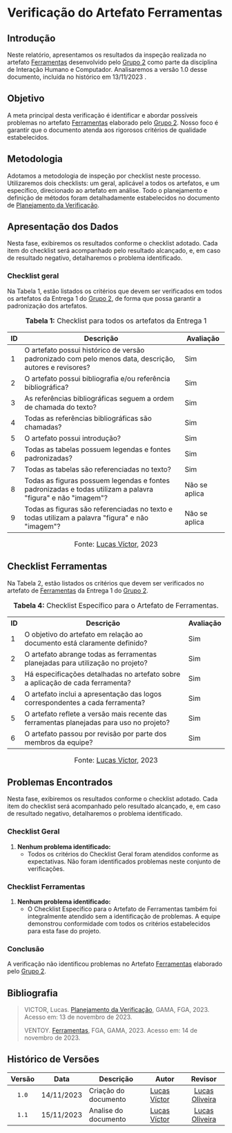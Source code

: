 # Verificação do Artefato Ferramentas

## Introdução

Neste relatório, apresentamos os resultados da inspeção realizada no artefato [Ferramentas](https://github.com/Interacao-Humano-Computador/2023.2-Ventoy/blob/main/docs/planejamento/Ferramentas.md#ferramentas) desenvolvido pelo [Grupo 2](https://interacao-humano-computador.github.io/2023.2-Ventoy/) como parte da disciplina de Interação Humano e Computador. Analisaremos a versão 1.0 desse documento, incluída no histórico em 13/11/2023	.

## Objetivo

A meta principal desta verificação é identificar e abordar possíveis problemas no artefato [Ferramentas](https://github.com/Interacao-Humano-Computador/2023.2-Ventoy/blob/main/docs/planejamento/Ferramentas.md#ferramentas)  elaborado pelo [Grupo 2](https://interacao-humano-computador.github.io/2023.2-Ventoy/). Nosso foco é garantir que o documento atenda aos rigorosos critérios de qualidade estabelecidos.

## Metodologia

Adotamos a metodologia de inspeção por checklist neste processo. Utilizaremos dois checklists: um geral, aplicável a todos os artefatos, e um específico, direcionado ao artefato em análise. Todo o planejamento e definição de métodos foram detalhadamente estabelecidos no documento de [Planejamento da Verificação](https://github.com/Interacao-Humano-Computador/2023.2-NotaLegal/blob/main/docs/verificacao/Grupo%202/Entrega%201/planejamento-verificacao.md#planejamento-da-verifica%C3%A7%C3%A3o-da-etapa-1-do-grupo-2).



## Apresentação dos Dados

Nesta fase, exibiremos os resultados conforme o checklist adotado. Cada item do checklist será acompanhado pelo resultado alcançado, e, em caso de resultado negativo, detalharemos o problema identificado.

### Checklist geral

Na Tabela 1, estão listados os critérios que devem ser verificados em todos os artefatos da Entrega 1 do [Grupo 2](https://interacao-humano-computador.github.io/2023.2-Ventoy/), de forma que possa garantir a padronização dos artefatos.


<div align="center">
<font size="3"><p style="text-align: center"><b>Tabela 1:</b> Checklist para todos os artefatos da Entrega 1</p></font>

<table>
  <thead>
    <tr>
      <th>ID</th>
      <th>Descrição</th>
      <th>Avaliação</th>
    </tr>
  </thead>
  <tbody>
    <tr>
      <td>1</td>
      <td>O artefato possui histórico de versão padronizado com pelo menos data, descrição, autores e revisores?</td>
      <td>Sim</td>
    </tr>
    <tr>
      <td>2</td>
      <td>O artefato possui bibliografia e/ou referência bibliográfica?</td>
      <td>Sim</td>
    </tr>
    <tr>
      <td>3</td>
      <td>As referências bibliográficas seguem a ordem de chamada do texto?</td>
      <td>Sim</td>
    </tr>
    <tr>
      <td>4</td>
      <td>Todas as referências bibliográficas são chamadas?</td>
      <td>Sim</td>
    </tr>
    <tr>
      <td>5</td>
      <td>O artefato possui introdução?</td>
      <td>Sim</td>
    </tr>
    <tr>
      <td>6</td>
      <td>Todas as tabelas possuem legendas e fontes padronizadas?</td>
      <td>Sim</td>
    </tr>
    <tr>
      <td>7</td>
      <td>Todas as tabelas são referenciadas no texto?</td>
      <td>Sim</td>
    </tr>
    <tr>
      <td>8</td>
      <td>Todas as figuras possuem legendas e fontes padronizadas e todas utilizam a palavra "figura" e não "imagem"?</td>
      <td>Não se aplica</td>
    </tr>
    <tr>
      <td>9</td>
      <td>Todas as figuras são referenciadas no texto e todas utilizam a palavra "figura" e não "imagem"?</td>
      <td>Não se aplica</td>
    </tr>
</table>

<font size="3"><p style="text-align: center">Fonte: <a href="https://github.com/Lucas13032003">Lucas Víctor</a>, 2023</p></font>
</div>

## Checklist Ferramentas

Na Tabela 2, estão listados os critérios que devem ser verificados no artefato de [Ferramentas](https://github.com/Interacao-Humano-Computador/2023.2-Ventoy/blob/main/docs/planejamento/Ferramentas.md#ferramentas) da Entrega 1 do [Grupo 2](https://interacao-humano-computador.github.io/2023.2-Ventoy/).

<div align="center">
  <font size="3"><p style="text-align: center"><b>Tabela 4:</b> Checklist Específico para o Artefato de Ferramentas.</p></font>

  <table>
    <tr>
      <th>ID</th>
      <th>Descrição</th>
      <th>Avaliação</th>
    </tr>
    <tr>
      <td>1</td>
      <td>O objetivo do artefato em relação ao documento está claramente definido?</td>
      <td>Sim</td>
    </tr>
    <tr>
      <td>2</td>
      <td>O artefato abrange todas as ferramentas planejadas para utilização no projeto?</td>
      <td>Sim</td>
    </tr>
    <tr>
      <td>3</td>
      <td>Há especificações detalhadas no artefato sobre a aplicação de cada ferramenta?</td>
      <td>Sim</td>
    </tr>
    <tr>
      <td>4</td>
      <td>O artefato inclui a apresentação das logos correspondentes a cada ferramenta?</td>
      <td>Sim</td>
    </tr>
    <tr>
      <td>5</td>
      <td>O artefato reflete a versão mais recente das ferramentas planejadas para uso no projeto?</td>
      <td>Sim</td>
    </tr>
    <tr>
      <td>6</td>
      <td>O artefato passou por revisão por parte dos membros da equipe?</td>
      <td>Sim</td>
    </tr>
  </table>


<font size="3"><p style="text-align: center">Fonte: <a href="https://github.com/Lucas13032003">Lucas Víctor</a>, 2023</p></font>

</div>

## Problemas Encontrados

Nesta fase, exibiremos os resultados conforme o checklist adotado. Cada item do checklist será acompanhado pelo resultado alcançado, e, em caso de resultado negativo, detalharemos o problema identificado.


### Checklist Geral

1. **Nenhum problema identificado:**
   - Todos os critérios do Checklist Geral foram atendidos conforme as expectativas. Não foram identificados problemas neste conjunto de verificações.

### Checklist Ferramentas

1. **Nenhum problema identificado:**
   - O Checklist Específico para o Artefato de Ferramentas também foi integralmente atendido sem a identificação de problemas. A equipe demonstrou conformidade com todos os critérios estabelecidos para esta fase do projeto.

### Conclusão

A verificação não identificou problemas no Artefato [Ferramentas](https://github.com/Interacao-Humano-Computador/2023.2-Ventoy/blob/main/docs/planejamento/Ferramentas.md#ferramentas) elaborado pelo [Grupo 2](https://interacao-humano-computador.github.io/2023.2-Ventoy/).

## Bibliografia
>
> VICTOR, Lucas. [Planejamento da Verificação](https://github.com/Interacao-Humano-Computador/2023.2-NotaLegal/blob/main/docs/verificacao/Grupo%202/Entrega%201/planejamento-verificacao.md#planejamento-da-verifica%C3%A7%C3%A3o-da-etapa-1-do-grupo-2), GAMA, FGA, 2023. Acesso em: 13 de novembro de 2023.
>
> VENTOY. [Ferramentas](https://github.com/Interacao-Humano-Computador/2023.2-Ventoy/blob/main/docs/planejamento/Ferramentas.md#ferramentas), FGA, GAMA, 2023. Acesso em: 14 de novembro de 2023.

## Histórico de Versões

| Versão | Data   | Descrição     | Autor     |  Revisor        |
| :----: | ------ | ------------- | --------- | :-------------: |
| `1.0`  | 14/11/2023 | Criação do documento  | [Lucas Víctor](https://github.com/Lucas1303200)| [Lucas Oliveira](https://github.com/) |
| `1.1`  | 15/11/2023 | Analise do documento  | [Lucas Víctor](https://github.com/Lucas1303200)| [Lucas Oliveira](https://github.com/) |

